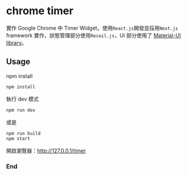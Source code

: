# chrome timer

實作 Google Chrome 中 Timer Widget，使用`React.js`開發並採用`Next.js` framework 實作，狀態管理部分使用`Recoil.js`，UI 部分使用了 [Material-UI library](https://material-ui.com/ "Material-UI library")。

## Usage

npm install

```bash
npm install
```

執行 dev 模式

```bash
npm run dev
```

或是

```bash
npm run build
npm start
```

開啟瀏覽器：http://127.0.0.1/timer

### End
